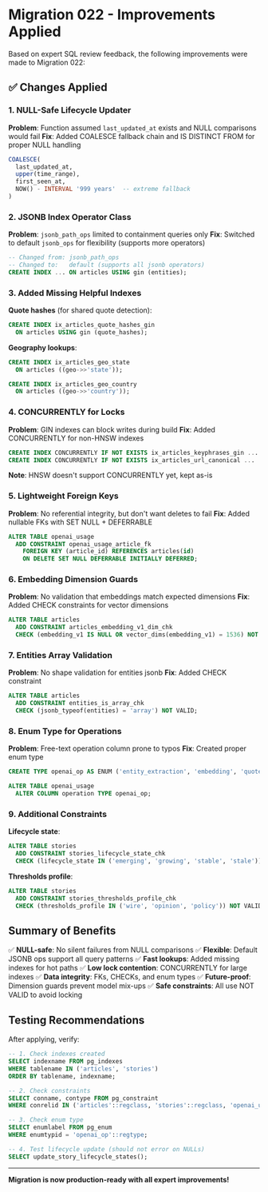 # Migration 022 - Improvements Applied

Based on expert SQL review feedback, the following improvements were made to Migration 022:

## ✅ Changes Applied

### 1. NULL-Safe Lifecycle Updater
**Problem**: Function assumed `last_updated_at` exists and NULL comparisons would fail
**Fix**: Added COALESCE fallback chain and IS DISTINCT FROM for proper NULL handling

```sql
COALESCE(
  last_updated_at,
  upper(time_range),
  first_seen_at,
  NOW() - INTERVAL '999 years'  -- extreme fallback
)
```

### 2. JSONB Index Operator Class
**Problem**: `jsonb_path_ops` limited to containment queries only
**Fix**: Switched to default `jsonb_ops` for flexibility (supports more operators)

```sql
-- Changed from: jsonb_path_ops
-- Changed to:   default (supports all jsonb operators)
CREATE INDEX ... ON articles USING gin (entities);
```

### 3. Added Missing Helpful Indexes

**Quote hashes** (for shared quote detection):
```sql
CREATE INDEX ix_articles_quote_hashes_gin
  ON articles USING gin (quote_hashes);
```

**Geography lookups**:
```sql
CREATE INDEX ix_articles_geo_state
  ON articles ((geo->>'state'));

CREATE INDEX ix_articles_geo_country
  ON articles ((geo->>'country'));
```

### 4. CONCURRENTLY for Locks
**Problem**: GIN indexes can block writes during build
**Fix**: Added CONCURRENTLY for non-HNSW indexes

```sql
CREATE INDEX CONCURRENTLY IF NOT EXISTS ix_articles_keyphrases_gin ...
CREATE INDEX CONCURRENTLY IF NOT EXISTS ix_articles_url_canonical ...
```

**Note**: HNSW doesn't support CONCURRENTLY yet, kept as-is

### 5. Lightweight Foreign Keys
**Problem**: No referential integrity, but don't want deletes to fail
**Fix**: Added nullable FKs with SET NULL + DEFERRABLE

```sql
ALTER TABLE openai_usage
  ADD CONSTRAINT openai_usage_article_fk
    FOREIGN KEY (article_id) REFERENCES articles(id)
    ON DELETE SET NULL DEFERRABLE INITIALLY DEFERRED;
```

### 6. Embedding Dimension Guards
**Problem**: No validation that embeddings match expected dimensions
**Fix**: Added CHECK constraints for vector dimensions

```sql
ALTER TABLE articles
  ADD CONSTRAINT articles_embedding_v1_dim_chk
  CHECK (embedding_v1 IS NULL OR vector_dims(embedding_v1) = 1536) NOT VALID;
```

### 7. Entities Array Validation
**Problem**: No shape validation for entities jsonb
**Fix**: Added CHECK constraint

```sql
ALTER TABLE articles
  ADD CONSTRAINT entities_is_array_chk
  CHECK (jsonb_typeof(entities) = 'array') NOT VALID;
```

### 8. Enum Type for Operations
**Problem**: Free-text operation column prone to typos
**Fix**: Created proper enum type

```sql
CREATE TYPE openai_op AS ENUM ('entity_extraction', 'embedding', 'quote_extraction');

ALTER TABLE openai_usage
  ALTER COLUMN operation TYPE openai_op;
```

### 9. Additional Constraints
**Lifecycle state**:
```sql
ALTER TABLE stories
  ADD CONSTRAINT stories_lifecycle_state_chk
  CHECK (lifecycle_state IN ('emerging', 'growing', 'stable', 'stale')) NOT VALID;
```

**Thresholds profile**:
```sql
ALTER TABLE stories
  ADD CONSTRAINT stories_thresholds_profile_chk
  CHECK (thresholds_profile IN ('wire', 'opinion', 'policy')) NOT VALID;
```

## Summary of Benefits

✅ **NULL-safe**: No silent failures from NULL comparisons
✅ **Flexible**: Default JSONB ops support all query patterns
✅ **Fast lookups**: Added missing indexes for hot paths
✅ **Low lock contention**: CONCURRENTLY for large indexes
✅ **Data integrity**: FKs, CHECKs, and enum types
✅ **Future-proof**: Dimension guards prevent model mix-ups
✅ **Safe constraints**: All use NOT VALID to avoid locking

## Testing Recommendations

After applying, verify:

```sql
-- 1. Check indexes created
SELECT indexname FROM pg_indexes
WHERE tablename IN ('articles', 'stories')
ORDER BY tablename, indexname;

-- 2. Check constraints
SELECT conname, contype FROM pg_constraint
WHERE conrelid IN ('articles'::regclass, 'stories'::regclass, 'openai_usage'::regclass);

-- 3. Check enum type
SELECT enumlabel FROM pg_enum
WHERE enumtypid = 'openai_op'::regtype;

-- 4. Test lifecycle update (should not error on NULLs)
SELECT update_story_lifecycle_states();
```

---

**Migration is now production-ready with all expert improvements!**
